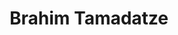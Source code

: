 ---
layout: page
title: Brahim Tamadatze
description: 
img: 
importance: 3
category: coordinators
---